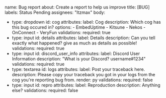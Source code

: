 name: Bug report
about: Create a report to help us improve
title: [BUG]
labels: Status Pending
assignees: "ltzmax"
body:
  - type: dropdown
    id: cog
    attributes:
      label: Cog
      description: Which cog has this bug occured in?
      options:
        - EmbedUptime
        - Kitsune
        - Nekos
        - OnConnect
        - VeryFun
    validations:
      required: true
  - type: input
    id: details
    attributes:
      label: Details
      description: Can you tell exactly what happened? give as much as details as possible!
    validations:
      required: true
  - type: input
    id: discord_user_info
    attributes:
      label: Discord User Information
      description: "What is your Discord? username#1234"
    validations:
      required: true
  - type: textarea
    id: logs
    attributes:
      label: Post your traceback here.
      description: Please copy your traceback you got in your logs from the cog you're reporting bug from.
      render: py
    validations: 
      required: false
  - type: input
    id: repro
    attributes:
      label: Reproduction
      description: Anything else?
    validations:
      required: false
